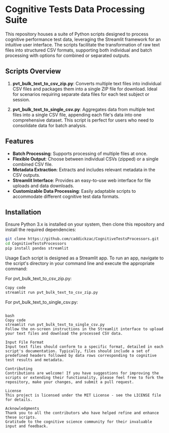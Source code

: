 # Cognitive Tests Data Processing Suite

This repository houses a suite of Python scripts designed to process cognitive performance test data, leveraging the Streamlit framework for an intuitive user interface. The scripts facilitate the transformation of raw text files into structured CSV formats, supporting both individual and batch processing with options for combined or separated outputs.

## Scripts Overview

1. **pvt_bulk_text_to_csv_zip.py**: Converts multiple text files into individual CSV files and packages them into a single ZIP file for download. Ideal for scenarios requiring separate data files for each test subject or session.

2. **pvt_bulk_text_to_single_csv.py**: Aggregates data from multiple text files into a single CSV file, appending each file's data into one comprehensive dataset. This script is perfect for users who need to consolidate data for batch analysis.

## Features

- **Batch Processing**: Supports processing of multiple files at once.
- **Flexible Output**: Choose between individual CSVs (zipped) or a single combined CSV file.
- **Metadata Extraction**: Extracts and includes relevant metadata in the CSV outputs.
- **Streamlit Interface**: Provides an easy-to-use web interface for file uploads and data downloads.
- **Customizable Data Processing**: Easily adaptable scripts to accommodate different cognitive test data formats.

## Installation

Ensure Python 3.x is installed on your system, then clone this repository and install the required dependencies:

```bash
git clone https://github.com/caddickzac/CognitiveTestsProcessors.git
cd CognitiveTestsProcessors
pip install pandas streamlit
```

Usage
Each script is designed as a Streamlit app. To run an app, navigate to the script's directory in your command line and execute the appropriate command:

For pvt_bulk_text_to_csv_zip.py:

```bash
Copy code
streamlit run pvt_bulk_text_to_csv_zip.py
```
For pvt_bulk_text_to_single_csv.py:
```

bash
Copy code
streamlit run pvt_bulk_text_to_single_csv.py
Follow the on-screen instructions in the Streamlit interface to upload your text files and download the processed CSV data.

Input File Format
Input text files should conform to a specific format, detailed in each script's documentation. Typically, files should include a set of predefined headers followed by data rows corresponding to cognitive test results and metadata.

Contributing
Contributions are welcome! If you have suggestions for improving the scripts or extending their functionality, please feel free to fork the repository, make your changes, and submit a pull request.

License
This project is licensed under the MIT License - see the LICENSE file for details.

Acknowledgments
Thank you to all the contributors who have helped refine and enhance these scripts.
Gratitude to the cognitive science community for their invaluable input and feedback.
